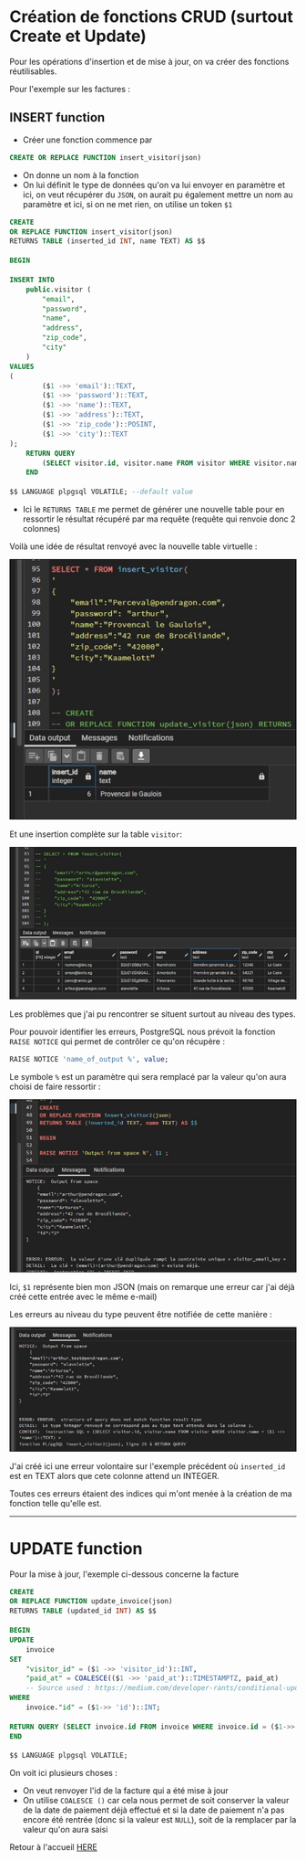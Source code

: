 
# Création de fonctions CRUD (surtout Create et Update)

Pour les opérations d'insertion et de mise à jour, on va créer des fonctions réutilisables.

Pour l'exemple sur les factures :

## INSERT function

- Créer une fonction commence par

```sql
CREATE OR REPLACE FUNCTION insert_visitor(json)
```

- On donne un nom à la fonction
- On lui définit le type de données qu'on va lui envoyer en paramètre et ici, on veut récupérer du `JSON`, on aurait pu également mettre un nom au paramètre et ici, si on ne met rien, on utilise un token `$1`

```sql
CREATE
OR REPLACE FUNCTION insert_visitor(json) 
RETURNS TABLE (inserted_id INT, name TEXT) AS $$

BEGIN

INSERT INTO
    public.visitor (
        "email",
        "password",
        "name",
        "address",
        "zip_code",
        "city"
    )
VALUES
(
        ($1 ->> 'email')::TEXT,
        ($1 ->> 'password')::TEXT,
        ($1 ->> 'name')::TEXT,
        ($1 ->> 'address')::TEXT,
        ($1 ->> 'zip_code')::POSINT,
        ($1 ->> 'city')::TEXT
);
    RETURN QUERY
        (SELECT visitor.id, visitor.name FROM visitor WHERE visitor.name = ($1 ->> 'name')::TEXT);
    END

$$ LANGUAGE plpgsql VOLATILE; --default value
```

- Ici le `RETURNS TABLE` me permet de générer une nouvelle table pour en ressortir le résultat récupéré par ma requête (requête qui renvoie donc 2 colonnes)

Voilà une idée de résultat renvoyé avec la nouvelle table virtuelle :

![Inserted data](../images/insert.jpg)

Et une insertion complète sur la table `visitor`:

![Insert visitor](../images/insert_visitor2.jpg)

Les problèmes que j'ai pu rencontrer se situent surtout au niveau des types.

Pour pouvoir identifier les erreurs, PostgreSQL nous prévoit la fonction `RAISE NOTICE` qui permet de contrôler ce qu'on récupère :

```sql
RAISE NOTICE 'name_of_output %', value;
```

Le symbole `%` est un paramètre qui sera remplacé par la valeur qu'on aura choisi de faire ressortir :

![log](../images/log.jpg)

Ici, `$1` représente bien mon JSON (mais on remarque une erreur car j'ai déjà créé cette entrée avec le même e-mail)

Les erreurs au niveau du type peuvent être notifiée de cette manière :

![log](../images/log-type.jpg)

J'ai créé ici une erreur volontaire sur l'exemple précédent où `inserted_id` est en TEXT alors que cete colonne attend un INTEGER.

Toutes ces erreurs étaient des indices qui m'ont menée à la création de ma fonction telle qu'elle est.

___

# UPDATE function

Pour la mise à jour, l'exemple ci-dessous concerne la facture

```sql
CREATE
OR REPLACE FUNCTION update_invoice(json) 
RETURNS TABLE (updated_id INT) AS $$

BEGIN
UPDATE
    invoice
SET
    "visitor_id" = ($1 ->> 'visitor_id')::INT,
    "paid_at" = COALESCE(($1 ->> 'paid_at')::TIMESTAMPTZ, paid_at)
    -- Source used : https://medium.com/developer-rants/conditional-update-in-postgresql-a27ddb5dd35
WHERE
    invoice."id" = ($1->> 'id')::INT;
    
RETURN QUERY (SELECT invoice.id FROM invoice WHERE invoice.id = ($1->> 'id')::INT);
END

$$ LANGUAGE plpgsql VOLATILE;
```

On voit ici plusieurs choses :

- On veut renvoyer l'id de la facture qui a été mise à jour
- On utilise `COALESCE ()` car cela nous permet de soit conserver la valeur de la date de paiement déjà effectué et si la date de paiement n'a pas encore été rentrée (donc si la valeur est `NULL`), soit de la remplacer par la valeur qu'on aura saisi

Retour à l'accueil [HERE](../README.md)

